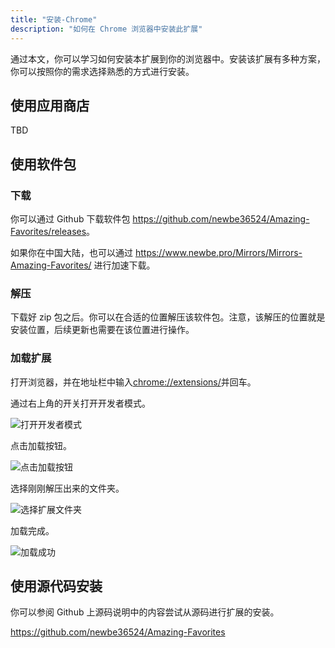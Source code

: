 ```yaml
---
title: "安装-Chrome"
description: "如何在 Chrome 浏览器中安装此扩展"
---
```


通过本文，你可以学习如何安装本扩展到你的浏览器中。安装该扩展有多种方案，你可以按照你的需求选择熟悉的方式进行安装。

## 使用应用商店

TBD

## 使用软件包

### 下载

你可以通过 Github 下载软件包 <https://github.com/newbe36524/Amazing-Favorites/releases>。

如果你在中国大陆，也可以通过 <https://www.newbe.pro/Mirrors/Mirrors-Amazing-Favorites/> 进行加速下载。

### 解压

下载好 zip 包之后。你可以在合适的位置解压该软件包。注意，该解压的位置就是安装位置，后续更新也需要在该位置进行操作。

### 加载扩展

打开浏览器，并在地址栏中输入<chrome://extensions/>并回车。

通过右上角的开关打开开发者模式。

![打开开发者模式](/images/20210605-004.png)

点击加载按钮。

![点击加载按钮](/images/20210605-005.png)

选择刚刚解压出来的文件夹。

![选择扩展文件夹](/images/20210605-006.png)

加载完成。

![加载成功](/images/20210605-007.png)

## 使用源代码安装

你可以参阅 Github 上源码说明中的内容尝试从源码进行扩展的安装。

<https://github.com/newbe36524/Amazing-Favorites>
